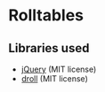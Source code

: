 # Rolltables

## Libraries used
- [jQuery](https://jquery.com/) (MIT license)
- [droll](https://github.com/thebinarypenguin/droll) (MIT license)

